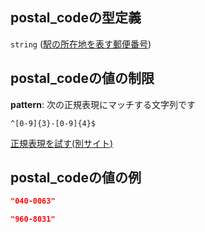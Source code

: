 ## postal\_codeの型定義

`string` ([駅の所在地を表す郵便番号](station-駅オブジェクト-properties-駅の所在地を表す郵便番号.md))

## postal\_codeの値の制限

**pattern**: 次の正規表現にマッチする文字列です

```regexp
^[0-9]{3}-[0-9]{4}$
```

[正規表現を試す(別サイト)](https://regexr.com/?expression=%5E%5B0-9%5D%7B3%7D-%5B0-9%5D%7B4%7D%24 "try regular expression with regexr.com")

## postal\_codeの値の例

```json
"040-0063"
```

```json
"960-8031"
```
